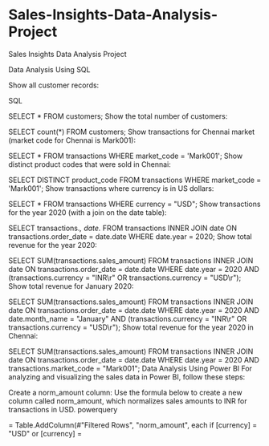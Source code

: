 # Sales-Insights-Data-Analysis-Project
Sales Insights Data Analysis Project

Data Analysis Using SQL

Show all customer records:

SQL

SELECT * FROM customers;
Show the total number of customers:



SELECT count(*) FROM customers;
Show transactions for Chennai market (market code for Chennai is Mark001):



SELECT * FROM transactions WHERE market_code = 'Mark001';
Show distinct product codes that were sold in Chennai:


SELECT DISTINCT product_code FROM transactions WHERE market_code = 'Mark001';
Show transactions where currency is in US dollars:


SELECT * FROM transactions WHERE currency = "USD";
Show transactions for the year 2020 (with a join on the date table):


SELECT transactions.*, date.* 
FROM transactions 
INNER JOIN date ON transactions.order_date = date.date 
WHERE date.year = 2020;
Show total revenue for the year 2020:


SELECT SUM(transactions.sales_amount) 
FROM transactions 
INNER JOIN date ON transactions.order_date = date.date 
WHERE date.year = 2020 AND (transactions.currency = "INR\r" OR transactions.currency = "USD\r");
Show total revenue for January 2020:


SELECT SUM(transactions.sales_amount) 
FROM transactions 
INNER JOIN date ON transactions.order_date = date.date 
WHERE date.year = 2020 AND date.month_name = "January" 
AND (transactions.currency = "INR\r" OR transactions.currency = "USD\r");
Show total revenue for the year 2020 in Chennai:


SELECT SUM(transactions.sales_amount) 
FROM transactions 
INNER JOIN date ON transactions.order_date = date.date 
WHERE date.year = 2020 AND transactions.market_code = "Mark001";
Data Analysis Using Power BI
For analyzing and visualizing the sales data in Power BI, follow these steps:

Create a norm_amount column:
Use the formula below to create a new column called norm_amount, which normalizes sales amounts to INR for transactions in USD.
powerquery

= Table.AddColumn(#"Filtered Rows", "norm_amount", each if [currency] = "USD" or [currency] = 
